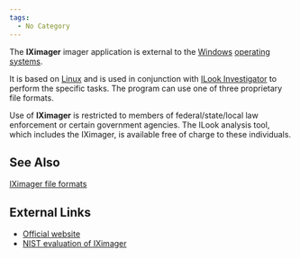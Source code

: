 ```yaml
---
tags:
  - No Category
---
```

The **IXimager** imager application is external to the
[Windows](windows.md) [operating
systems](operating_system.md).

It is based on [Linux](linux.md) and is used in conjunction with
[ILook Investigator](ilook_investigator.md) to perform the
specific tasks. The program can use one of three proprietary file
formats.

Use of **IXimager** is restricted to members of federal/state/local law
enforcement or certain government agencies. The ILook analysis tool,
which includes the IXimager, is available free of charge to these
individuals.

## See Also

[IXimager file formats](iximager_file_formats.md)

## External Links

- [Official website](http://www.ilook-forensics.org/iximager.html)
- [NIST evaluation of
  IXimager](http://www.ojp.usdoj.gov/nij/pubs-sum/217678.htm)